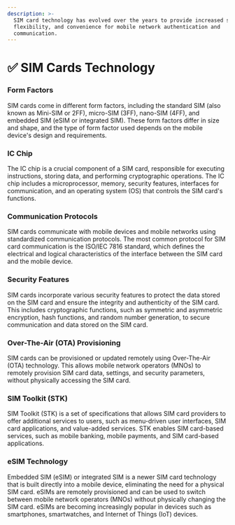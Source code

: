 ```yaml
---
description: >-
  SIM card technology has evolved over the years to provide increased security,
  flexibility, and convenience for mobile network authentication and
  communication.
---
```


# ✅ SIM Cards Technology

### **Form Factors**

SIM cards come in different form factors, including the standard SIM (also known as Mini-SIM or 2FF), micro-SIM (3FF), nano-SIM (4FF), and embedded SIM (eSIM or integrated SIM). These form factors differ in size and shape, and the type of form factor used depends on the mobile device's design and requirements.

### IC Chip

The IC chip is a crucial component of a SIM card, responsible for executing instructions, storing data, and performing cryptographic operations. The IC chip includes a microprocessor, memory, security features, interfaces for communication, and an operating system (OS) that controls the SIM card's functions.

### Communication Protocols

SIM cards communicate with mobile devices and mobile networks using standardized communication protocols. The most common protocol for SIM card communication is the ISO/IEC 7816 standard, which defines the electrical and logical characteristics of the interface between the SIM card and the mobile device.

### Security Features

SIM cards incorporate various security features to protect the data stored on the SIM card and ensure the integrity and authenticity of the SIM card. This includes cryptographic functions, such as symmetric and asymmetric encryption, hash functions, and random number generation, to secure communication and data stored on the SIM card.

### Over-The-Air (OTA) Provisioning

SIM cards can be provisioned or updated remotely using Over-The-Air (OTA) technology. This allows mobile network operators (MNOs) to remotely provision SIM card data, settings, and security parameters, without physically accessing the SIM card.

### SIM Toolkit (STK)

SIM Toolkit (STK) is a set of specifications that allows SIM card providers to offer additional services to users, such as menu-driven user interfaces, SIM card applications, and value-added services. STK enables SIM card-based services, such as mobile banking, mobile payments, and SIM card-based applications.

### eSIM Technology

Embedded SIM (eSIM) or integrated SIM is a newer SIM card technology that is built directly into a mobile device, eliminating the need for a physical SIM card. eSIMs are remotely provisioned and can be used to switch between mobile network operators (MNOs) without physically changing the SIM card. eSIMs are becoming increasingly popular in devices such as smartphones, smartwatches, and Internet of Things (IoT) devices.
